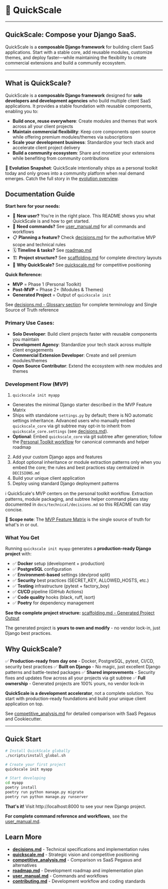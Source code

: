 # 🚀 QuickScale

<!-- 
README.md - User-Focused Introduction

PURPOSE: This file serves as the first contact point for users, developers, and evaluators visiting the QuickScale project.

CONTENT GUIDELINES:
- Keep content user-facing and accessible to newcomers
- Focus on "what" and "how to get started" rather than "why" or technical details  
- Include quick examples and development workflows
- Avoid deep architectural explanations (those belong in DECISIONS.md)
- Avoid competitive analysis or strategic context (those belong in QUICKSCALE.md)
- Maximum length: ~200 lines to ensure quick readability
- Link to other documents for detailed information

TARGET AUDIENCE: New users, potential adopters, GitHub visitors, developers evaluating QuickScale
-->

---

## QuickScale: Compose your Django SaaS.

QuickScale is a **composable Django framework** for building client SaaS applications. Start with a stable core, add reusable modules, customize themes, and deploy faster—while maintaining the flexibility to create commercial extensions and build a community ecosystem.

---

## What is QuickScale?

QuickScale is a **composable Django framework** designed for **solo developers and development agencies** who build multiple client SaaS applications. It provides a stable foundation with reusable components, enabling you to:

- **Build once, reuse everywhere**: Create modules and themes that work across all your client projects
- **Maintain commercial flexibility**: Keep core components open source while offering premium modules/themes via subscriptions
- **Scale your development business**: Standardize your tech stack and accelerate client project delivery
- **Build a community ecosystem**: Share and monetize your extensions while benefiting from community contributions

🧭 **Evolution Snapshot**: QuickScale intentionally ships as a personal toolkit today and only grows into a community platform when real demand emerges. Catch the full story in the [evolution overview](./docs/overview/quickscale.md#evolution-strategy-personal-toolkit-first).

## Documentation Guide

**Start here for your needs:**
- 📖 **New user?** You're in the right place. This README shows you what QuickScale is and how to get started.
- 🔧 **Need commands?** See [user_manual.md](./docs/technical/user_manual.md) for all commands and workflows
- 📋 **Planning a feature?** Check [decisions.md](./docs/technical/decisions.md) for the authoritative MVP scope and technical rules
- 🗓️ **Timeline & tasks?** See [roadmap.md](./docs/technical/roadmap.md)
- 🏗️ **Project structure?** See [scaffolding.md](./docs/technical/scaffolding.md) for complete directory layouts
- 🎯 **Why QuickScale?** See [quickscale.md](./docs/overview/quickscale.md) for competitive positioning

**Quick Reference:**
- **MVP** = Phase 1 (Personal Toolkit)
- **Post-MVP** = Phase 2+ (Modules & Themes)
- **Generated Project** = Output of `quickscale init`

See [decisions.md - Glossary section](./docs/technical/decisions.md#document-responsibilities-short) for complete terminology and Single Source of Truth reference


### Primary Use Cases:
- **Solo Developer**: Build client projects faster with reusable components you maintain
- **Development Agency**: Standardize your tech stack across multiple client engagements  
- **Commercial Extension Developer**: Create and sell premium modules/themes
- **Open Source Contributor**: Extend the ecosystem with new modules and themes

### Development Flow (MVP)
1. `quickscale init myapp`
  - Generates the minimal Django starter described in the MVP Feature Matrix
  - Ships with standalone `settings.py` by default; there is NO automatic settings inheritance. Advanced users who manually embed `quickscale_core` via git subtree may opt-in to inherit from `quickscale_core.settings` (see [decisions.md](./docs/technical/decisions.md#mvp-feature-matrix-authoritative)).
  - **Optional**: Embed `quickscale_core` via git subtree after generation; follow the [Personal Toolkit workflow](./docs/technical/decisions.md#integration-note-personal-toolkit-git-subtree) for canonical commands and helper roadmap
2. Add your custom Django apps and features
3. Adopt optional inheritance or module extraction patterns only when you embed the core; the rules and best practices stay centralized in `DECISIONS.md`
4. Build your unique client application
5. Deploy using standard Django deployment patterns

ℹ️ QuickScale's MVP centers on the personal toolkit workflow. Extraction patterns, module packaging, and subtree helper command plans stay documented in `docs/technical/decisions.md` so this README can stay concise.

🔎 **Scope note**: The [MVP Feature Matrix](./docs/technical/decisions.md#mvp-feature-matrix-authoritative) is the single source of truth for what's in or out.

### What You Get

Running `quickscale init myapp` generates a **production-ready Django project** with:

- ✅ **Docker** setup (development + production)
- ✅ **PostgreSQL** configuration
- ✅ **Environment-based** settings (dev/prod split)
- ✅ **Security** best practices (SECRET_KEY, ALLOWED_HOSTS, etc.)
- ✅ **Testing** infrastructure (pytest + factory_boy)
- ✅ **CI/CD** pipeline (GitHub Actions)
- ✅ **Code quality** hooks (black, ruff, isort)
- ✅ **Poetry** for dependency management

**See the complete project structure:** [scaffolding.md - Generated Project Output](./docs/technical/scaffolding.md#5-generated-project-output)

The generated project is **yours to own and modify** - no vendor lock-in, just Django best practices.

## Why QuickScale?

✅ **Production-ready from day one** - Docker, PostgreSQL, pytest, CI/CD, security best practices
✅ **Built on Django** - No magic, just excellent Django patterns and battle-tested packages
✅ **Shared improvements** - Security fixes and updates flow across all your projects via git subtree
✅ **Full ownership** - Generated projects are 100% yours, no vendor lock-in

**QuickScale is a development accelerator**, not a complete solution. You start with production-ready foundations and build your unique client application on top.

See [competitive_analysis.md](./docs/overview/competitive_analysis.md) for detailed comparison with SaaS Pegasus and Cookiecutter.

---


## Quick Start

```bash
# Install QuickScale globally
./scripts/install_global.sh

# Create your first project
quickscale init myapp

# Start developing
cd myapp
poetry install
poetry run python manage.py migrate
poetry run python manage.py runserver
```

**That's it!** Visit http://localhost:8000 to see your new Django project.

**For complete command reference and workflows**, see the [user_manual.md](./docs/technical/user_manual.md).

## Learn More

- **[decisions.md](./docs/technical/decisions.md)** - Technical specifications and implementation rules
- **[quickscale.md](./docs/overview/quickscale.md)** - Strategic vision and competitive positioning
- **[competitive_analysis.md](./docs/overview/competitive_analysis.md)** - Comparison vs SaaS Pegasus and alternatives
- **[roadmap.md](./docs/technical/roadmap.md)** - Development roadmap and implementation plan
- **[user_manual.md](./docs/technical/user_manual.md)** - Commands and workflows
- **[contributing.md](./docs/contrib/contributing.md)** - Development workflow and coding standards

